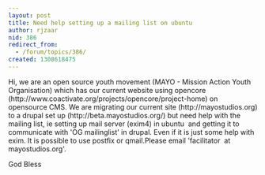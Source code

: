 ```yaml
---
layout: post
title: Need help setting up a mailing list on ubuntu
author: rjzaar
nid: 386
redirect_from:
  - /forum/topics/386/
created: 1308618475
---
```

<p>Hi, we are an open source youth movement (MAYO - Mission Action Youth Organisation) which has our current website using opencore (http://www.coactivate.org/projects/opencore/project-home) on opensource CMS. We are migrating our current site (http://mayostudios.org) to a drupal set up (http://beta.mayostudios.org/) but need help with the mailing list, ie setting up mail server (exim4) in ubuntu&nbsp; and getting it to communicate with 'OG mailinglist' in drupal. Even if it is just some help with exim. It is possible to use postfix or qmail.Please email 'facilitator&nbsp; at&nbsp; mayostudios.org'.</p><p>God Bless</p>
